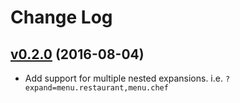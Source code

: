 # Change Log

## [v0.2.0](https://github.com/silverlogic/djangorestframework-expander/tree/v0.2.0) (2016-08-04)

- Add support for multiple nested expansions. i.e. `?expand=menu.restaurant,menu.chef`

